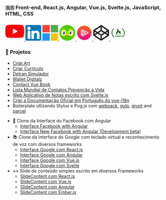 ### 🇧🇷 Front-end, React.js, Angular, Vue.js, Svelte.js, JavaScript, HTML, CSS

<a href="https://www.youtube.com/channel/UCZBURloZW7kmNqzgPS9OHrA" target="_blank">
  <img alt="Lucas Ferreira de Lima - Front end" width="60px" src="https://raw.githubusercontent.com/lucasferreiralimax/lucasferreiralimax/master/assets/youtube-logo.svg" />
</a>
  <a href="https://www.linkedin.com/in/lucasferreiralimax" target="_blank">
  <img alt="Lucas Ferreira de Lima LinkdeIn" width="50px" src="https://raw.githubusercontent.com/lucasferreiralimax/lucasferreiralimax/master/assets/linkedin-logo.svg" />
</a>
<a href="https://docs.microsoft.com/pt-br/users/lucasferreiralimax" target="_blank">
  <img alt="Lucas Ferreira de Lima Microsoft Docs Learn" width="50px" src="https://raw.githubusercontent.com/lucasferreiralimax/lucasferreiralimax/master/assets/microsoft-logo.svg" />
</a>
<a href="https://www.duolingo.com/profile/ferreiralimax" target="_blank">
  <img alt="Lucas Duolingo" width="50px" src="https://raw.githubusercontent.com/lucasferreiralimax/lucasferreiralimax/master/assets/duolingo-logo.svg" />
</a>
<a href="https://app.pluralsight.com/profile/lucasferreiralimax" target="_blank">
  <img alt="Lucas Ferreira de Lima PluralSight" width="50px" src="https://raw.githubusercontent.com/lucasferreiralimax/lucasferreiralimax/master/assets/pluralsight-logo.png" />
</a>
<a href="https://codepen.io/lucaslimax" target="_blank">
  <img alt="lucaslimax Codepen" width="50px" src="https://raw.githubusercontent.com/lucasferreiralimax/lucasferreiralimax/master/assets/codepen-logo.svg" />
</a>
<a href="https://www.freecodecamp.org/lucasferreiralimax" target="_blank">
  <img alt="Lucas Ferreira de Lima FreeCodeCamp" width="50px" src="https://raw.githubusercontent.com/lucasferreiralimax/lucasferreiralimax/master/assets/freecodecamp-logo.png" />
</a>

### 🌿 Projetos
  * [Criar.Art](https://criar.art)
  * [Criar Currículo](https://criar-curriculo.web.app?lang=pt-BR)
  * [Detran Simulador](https://detran-simulador.web.app)
  * [Wallet Digitalz](https://walletdigitalz.web.app)
  * [Contact Vue Book](https://contact-vue-book.web.app)
  * [Lista Mundial de Contatos Prevenção a Vida](https://lucasferreiralimax.github.io/save-our-soul)
  * [Web Aplicativo de Notas escrito com Svelte.js](https://keep-cybernetically.web.app)
  * [Criei a Documentação Oficial em Português do vue-i18n](https://kazupon.github.io/vue-i18n/pt)
  * Boilerplate utlizando Stylus e Pug.js com [webpack](https://github.com/lucasferreiralimax/webpack_work), [gulp](https://github.com/lucasferreiralimax/gulp_work), [grunt](https://github.com/lucasferreiralimax/grunt_work) and [parcel](https://github.com/lucasferreiralimax/parcel_work)
- 📘 Clone da Interface do Facebook com Angular
  * [Interface Facebook with Angular](https://angular-facebook.web.app)
  * [Interface New Facebook with Angular (Development beta)](https://angular-facebook-new.web.app)
- 📚 Clone da Interface do Google com teclado virtual e reconhecimento de voz com diversos frameworks
  * [Interface Google com React.js](https://g00gle-reactjs.web.app)
  * [Interface Google com Angular](https://g00gle-angular.web.app)
  * [Interface Google com Vue.js](https://g00gle-vue.web.app)
  * [Interface Google com Svelte](https://g00gle-svelte.web.app)
- ↔️ Slide de conteúdo simples escrito em diversos Frameworks
  * [SlideContent com React.js](https://slidecontent-reactjs.web.app)
  * [SlideContent com Vue.js](https://slidecontent-vuejs.web.app)
  * [SlideContent com Angular](https://angular-slidecontent.web.app)
  * [SlideContent com Ember.js](https://slidecontent-ember.web.app)
